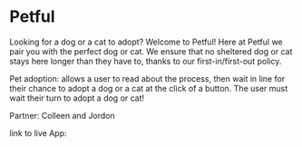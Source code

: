 # Petful
Looking for a dog or a cat to adopt? Welcome to Petful! 
Here at Petful we pair you with the perfect dog or cat. 
We ensure that no sheltered dog or cat stays here longer than they have to, thanks to our first-in/first-out policy.


Pet adoption: allows a user to read about the process, then wait in line for their chance to adopt a dog or a cat at the click of a button. The user must wait their turn to adopt a dog or cat! 

Partner: Colleen and Jordon


link to live App: 

